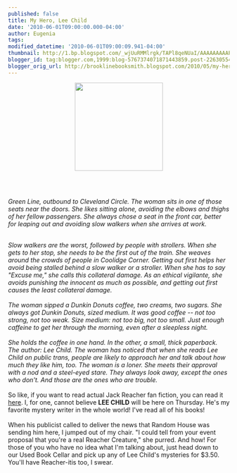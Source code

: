 ```yaml
---
published: false
title: My Hero, Lee Child
date: '2010-06-01T09:00:00.000-04:00'
author: Eugenia
tags: 
modified_datetime: '2010-06-01T09:00:09.941-04:00'
thumbnail: http://1.bp.blogspot.com/_wjUuRMMlrgk/TAPl8qeNUaI/AAAAAAAAAPI/0BKWS4enRY4/s72-c/nothing_to_lose_lee_childs_jack_reacher_tshirt-p235936768369670771chsq_400.jpg
blogger_id: tag:blogger.com,1999:blog-5767374071871443859.post-2263055423530289528
blogger_orig_url: http://brooklinebooksmith.blogspot.com/2010/05/my-hero-lee-child.html
---
```


<a onblur="try {parent.deselectBloggerImageGracefully();} catch(e) {}" href="http://1.bp.blogspot.com/_wjUuRMMlrgk/TAPl8qeNUaI/AAAAAAAAAPI/0BKWS4enRY4/s1600/nothing_to_lose_lee_childs_jack_reacher_tshirt-p235936768369670771chsq_400.jpg"><img style="display:block; margin:0px auto 10px; text-align:center;cursor:pointer; cursor:hand;width: 200px; height: 200px;" src="http://1.bp.blogspot.com/_wjUuRMMlrgk/TAPl8qeNUaI/AAAAAAAAAPI/0BKWS4enRY4/s200/nothing_to_lose_lee_childs_jack_reacher_tshirt-p235936768369670771chsq_400.jpg" border="0" alt="" id="BLOGGER_PHOTO_ID_5477474402168557986" /></a><br /><br /><br /><i>Green Line, outbound to Cleveland Circle. The woman sits in one of those seats near the doors. She likes sitting alone, avoiding the elbows and thighs of her fellow passengers. She always chose a seat in the front car, better for leaping out and avoiding slow walkers when she arrives at work.</i><div><i><br /></i></div><div><i>Slow walkers are the worst, followed by people with strollers. When she gets to her stop, she needs to be the first out of the train. She weaves around the crowds of people in Coolidge Corner. Getting out first helps her avoid being stalled behind a slow walker or a stroller. When she has to say "Excuse me," she calls this collateral damage. As an ethical vigilante, she avoids punishing the innocent as much as possible, and getting out first causes the least collateral damage.<br /><br />The woman sipped a Dunkin Donuts coffee, two creams, two sugars. She always got Dunkin Donuts, sized medium. It was good coffee -- not too strong, not too weak. Size medium: not too big, not too small. Just enough caffeine to get her through the morning, even after a sleepless night.<br /><br />She holds the coffee in one hand. In the other, a small, thick paperback. The author: Lee Child. The woman has noticed that when she reads Lee Child on public trans, people are likely to approach her and talk about how much they like him, too. The woman is a loner. She meets their approval with a nod and a steel-eyed stare. They always look away, except the ones who don't. And those are the ones who are trouble.</i><br /></div><div><br /></div><div>So like, if you want to read actual Jack Reacher fan fiction, you can read it <a href="http://www.fanfiction.net/s/5597271/1/The_Reacher_Chronicles">here</a>. I, for one, cannot believe <b>LEE CHILD</b> will be here on Thursday. He's my favorite mystery writer in the whole world! I've read all of his books! </div><div><br />When his publicist called to deliver the news that Random House was sending him here, I jumped out of my chair. "I could tell from your event proposal that you're a real Reacher Creature," she purred. And how! For those of you who have no idea what I'm talking about, just head down to our Used Book Cellar and pick up any of Lee Child's mysteries for $3.50. You'll have Reacher-itis too, I swear. </div><div><br /></div>